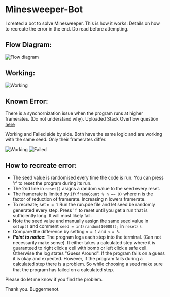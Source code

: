 # Minesweeper-Bot
I created a bot to solve Minesweeper. This is how it works:
Details on how to recreate the error in the end. Do read before attempting.

## Flow Diagram:
![Flow diagram](https://i.stack.imgur.com/J95FK.png)

## Working:
![Working](https://i.stack.imgur.com/x81qu.gif)

## Known Error:
There is a synchornization issue when the program runs at higher framerates. (Do not understand why). Uploaded Stack Overflow question [here](https://stackoverflow.com/questions/75741577/code-malfunctions-in-processing-at-higher-framerates)

Working and Failed side by side. Both have the same logic and are working with the same seed. Only their framerates differ.

![Working](https://i.stack.imgur.com/x81qu.gif) ![Failed](https://i.stack.imgur.com/sE3CI.gif)

## How to recreate error:
 - The seed value is randomised every time the code is run. You can press 'r' to reset the program during its run.
 - The 2nd line in ```reset()``` asigns a random value to the seed every reset.
 - The framerate is limited by ```if(frameCount % n == 0)``` where n is the factor of reduction of framerate. Increasing n lowers framerate.
 - To recreate; set ```n = 1``` Run the run.pde file and let seed be randomly generated every step. Press 'r' to reset until you get a run that is sufficiently long. It will most likely fail.
 - Note the seed value and manually assign the same seed value in ```setup()``` and comment ```seed = int(random(10000));``` in ```reset()```.
 - Compare the difference by setting ```n = 1``` and ```n = 3```.
 - ***Point to notice***: The program logs each step into the terminal. (Can not necessarily make sense). It either takes a calculated step where it is guaranteed to right click a cell with bomb or left click a safe cell. Otherwise the log states "Guess Around". If the program fails on a guess it is okay and expected. However, if the program fails during a calculated step there is a problem. So while choosing a seed make sure that the program has failed on a calculated step.
 
 Please do let me know if you find the problem.
 
 Thank you.
 Buggermenot.
